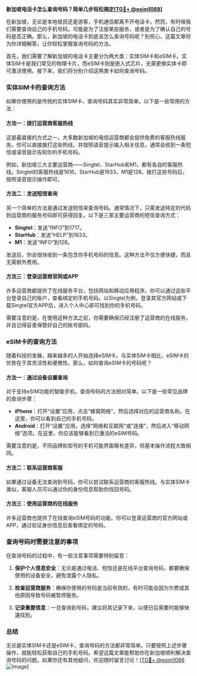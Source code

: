 **新加坡电话卡怎么查询号码？简单几步轻松搞定[[TG💪+ @esim1088](https://t.me/s/esim1088)]**

在新加坡，无论是本地居民还是游客，手机通信都离不开电话卡。然而，有时候我们需要查询自己的手机号码，可能是为了注册某些服务，或者是为了确认自己的号码是否正确。那么，新加坡的电话卡到底该怎么查询号码呢？别担心，这篇文章将为你详细解答，让你轻松掌握查询号码的方法。

首先，我们需要了解新加坡的电话卡主要分为两大类：实体SIM卡和eSIM卡。实体SIM卡是我们常见的物理卡片，而eSIM卡则是嵌入式芯片，无需更换实体卡即可激活使用。接下来，我们将分别介绍这两类卡如何查询号码。

### 实体SIM卡的查询方法

如果你使用的是传统的实体SIM卡，查询号码其实非常简单。以下是一些常用的方法：

#### 方法一：拨打运营商客服热线

这是最直接的方式之一。大多数新加坡的电信运营商都会提供免费的客服热线服务。你可以直接拨打这些热线，并按照语音提示输入相关信息，通常会收到一条短信或语音提示告知你的手机号码。

例如，新加坡三大主要运营商——Singtel、StarHub和M1，都有各自的客服热线。Singtel的客服热线是1616，StarHub是1633，M1是128。拨打这些号码后，按照语音提示操作即可。

#### 方法二：发送短信查询

另一个简单的方法是通过发送短信来查询号码。通常情况下，只需发送特定的代码到运营商的服务号码即可获得回复。以下是三家主要运营商的短信查询方式：

- **Singtel**：发送“INFO”到1717。
- **StarHub**：发送“HELP”到1633。
- **M1**：发送“INFO”到128。

发送后，你会很快收到一条包含你手机号码的信息。这种方法不仅方便快捷，而且无需额外费用。

#### 方法三：登录运营商官网或APP

许多运营商都提供了在线服务平台，包括网站和移动应用程序。你可以通过这些平台登录自己的账户，查看绑定的手机号码。以Singtel为例，登录其官方网站或下载Singtel官方APP后，进入个人中心即可找到你的手机号码。

需要注意的是，在使用这种方法之前，你需要确保已经注册了运营商的在线服务，并且记得妥善保管好自己的账号密码。

### eSIM卡的查询方法

随着科技的发展，越来越多的人开始选择eSIM卡。与实体SIM卡相比，eSIM卡的优势在于其灵活性和便携性。那么，如何查询eSIM卡的号码呢？

#### 方法一：通过设备设置查询

对于支持eSIM功能的智能手机，查询号码的方法相对简单。以下是一些常见品牌的查询步骤：

- **iPhone**：打开“设置”应用，点击“蜂窝网络”，然后选择对应的运营商名称。在这里，你可以看到自己的手机号码。
- **Android**：打开“设置”应用，选择“网络和互联网”或“连接”，然后进入“移动网络”选项。在这里，你应该能够看到已激活的eSIM号码。

需要注意的是，不同品牌和型号的手机可能界面略有差异，但基本操作流程大致相同。

#### 方法二：联系运营商客服

如果通过设备无法查询到号码，你可以尝试联系运营商的客服热线。与实体SIM卡类似，客服人员可以通过你的身份信息帮助你找回号码。

#### 方法三：使用运营商的在线服务

许多运营商也提供了在线查询eSIM号码的功能。你可以登录运营商的官方网站或APP，通过验证身份信息后查看绑定的号码。

### 查询号码时需要注意的事项

在查询号码的过程中，有一些注意事项需要特别留意：

1. **保护个人信息安全**：无论是通过电话、短信还是在线平台查询号码，都要确保使用的设备安全，避免泄露个人隐私。
   
2. **检查运营商服务**：确保你使用的号码是当前有效的，有时可能会因为欠费或其他原因导致号码被暂停服务。

3. **记录重要信息**：一旦查询到号码，建议将其记录下来，以便日后需要时能够快速找到。

### 总结

无论是实体SIM卡还是eSIM卡，查询号码的方法都非常简单。只要按照上述步骤操作，就能轻松获取自己的手机号码。希望这篇文章能帮助你在新加坡顺利解决查询号码的问题。如果你还有其他疑问，欢迎随时留言讨论！[[TG💪+ @esim1088](https://t.me/s/esim1088) ![Image](https://i.postimg.cc/4NQfJmqS/Snipaste-2025-05-13-00-14-12.png)]